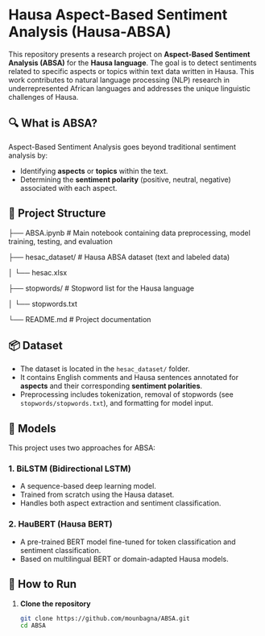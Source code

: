 # Hausa Aspect-Based Sentiment Analysis (Hausa-ABSA)

This repository presents a research project on **Aspect-Based Sentiment Analysis (ABSA)** for the **Hausa language**. The goal is to detect sentiments related to specific aspects or topics within text data written in Hausa. This work contributes to natural language processing (NLP) research in underrepresented African languages and addresses the unique linguistic challenges of Hausa.

## 🔍 What is ABSA?

Aspect-Based Sentiment Analysis goes beyond traditional sentiment analysis by:
- Identifying **aspects** or **topics** within the text.
- Determining the **sentiment polarity** (positive, neutral, negative) associated with each aspect.

## 📁 Project Structure

├── ABSA.ipynb # Main notebook containing data preprocessing, model training, testing, and evaluation

├── hesac_dataset/ # Hausa ABSA dataset (text and labeled data)

│ └── hesac.xlsx

├── stopwords/ # Stopword list for the Hausa language

│ └── stopwords.txt

└── README.md # Project documentation


## 📦 Dataset

- The dataset is located in the `hesac_dataset/` folder.
- It contains English comments and Hausa sentences annotated for **aspects** and their corresponding **sentiment polarities**.
- Preprocessing includes tokenization, removal of stopwords (see `stopwords/stopwords.txt`), and formatting for model input.

## 🧠 Models

This project uses two approaches for ABSA:

### 1. BiLSTM (Bidirectional LSTM)
- A sequence-based deep learning model.
- Trained from scratch using the Hausa dataset.
- Handles both aspect extraction and sentiment classification.

### 2. HauBERT (Hausa BERT)
- A pre-trained BERT model fine-tuned for token classification and sentiment classification.
- Based on multilingual BERT or domain-adapted Hausa models.

## 🚀 How to Run

1. **Clone the repository**
   ```bash
   git clone https://github.com/mounbagna/ABSA.git
   cd ABSA
